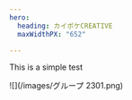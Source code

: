 ```yaml
---
hero:
  heading: カイポケCREATIVE
  maxWidthPX: "652"

---
```

This is a simple test

![](/images/グループ 2301.png)